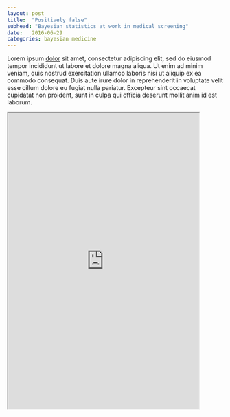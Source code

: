 ```yaml
---
layout: post
title:  "Positively false"
subhead: "Bayesian statistics at work in medical screening"
date:   2016-06-29 
categories: bayesian medicine
---
```

Lorem ipsum [dolor](google.com) sit amet, consectetur adipiscing elit, sed do eiusmod tempor incididunt ut labore et dolore magna aliqua. Ut enim ad minim veniam, quis nostrud exercitation ullamco laboris nisi ut aliquip ex ea commodo consequat. Duis aute irure dolor in reprehenderit in voluptate velit esse cillum dolore eu fugiat nulla pariatur. Excepteur sint occaecat cupidatat non proident, sunt in culpa qui officia deserunt mollit anim id est laborum.

<base target ='_blank'>
<iframe sandbox='allow-scripts allow-forms' src='https://bongbang.github.io/chlamydia/' style='height: 690px; width: 445px' scrolling='no'></iframe>
